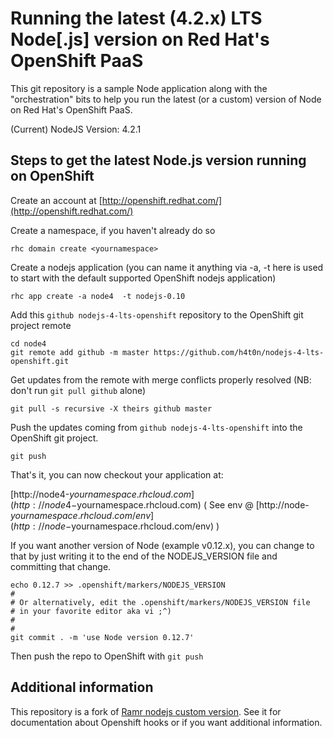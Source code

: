 # Running the latest (4.2.x) LTS Node[.js] version on Red Hat's OpenShift PaaS
This git repository is a sample Node application along with the "orchestration" bits to help you run the latest (or a custom) version of Node on Red Hat's OpenShift PaaS.

(Current) NodeJS Version: 4.2.1

## Steps to get the latest Node.js version running on OpenShift
Create an account at [http://openshift.redhat.com/](http://openshift.redhat.com/)

Create a namespace, if you haven't already do so

```
rhc domain create <yournamespace>
```

Create a nodejs application (you can name it anything via -a, -t here is   used to start with the default supported OpenShift nodejs application)

```
rhc app create -a node4  -t nodejs-0.10
```

Add this `github nodejs-4-lts-openshift` repository to the OpenShift git project remote

```
cd node4
git remote add github -m master https://github.com/h4t0n/nodejs-4-lts-openshift.git
```

Get updates from the remote with merge conflicts properly resolved (NB: don't run `git pull github` alone)     

```
git pull -s recursive -X theirs github master
```

Push the updates coming from `github nodejs-4-lts-openshift` into the OpenShift git project.

```
git push
```

That's it, you can now checkout your application at:

  [http://node4-$yournamespace.rhcloud.com](http://node4-$yournamespace.rhcloud.com)
  ( See env @ [http://node-$yournamespace.rhcloud.com/env](http://node-$yournamespace.rhcloud.com/env) )

If you want another version of Node (example v0.12.x), you can change to that by just writing it to the end of the NODEJS_VERSION file and committing that change.

```
echo 0.12.7 >> .openshift/markers/NODEJS_VERSION
#
# Or alternatively, edit the .openshift/markers/NODEJS_VERSION file
# in your favorite editor aka vi ;^)
#
#
git commit . -m 'use Node version 0.12.7'
```

Then push the repo to OpenShift with `git push`

## Additional information
This repository is a fork of [Ramr nodejs custom version](https://github.com/ramr/nodejs-custom-version-openshift). See it for documentation about Openshift hooks or if you want additional information.

